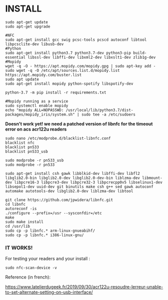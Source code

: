 
# INSTALL

```
sudo apt-get update
sudo apt-get upgrade

#NFC
sudo apt-get install gcc swig pcsc-tools pcscd autoconf libtool libpcsclite-dev libusb-dev 
#Python
sudo apt-get install python3.7 python3.7-dev python3-pip build-essential libssl-dev libffi-dev libxml2-dev libxslt1-dev zlib1g-dev
#Mopidy
wget -q -O - https://apt.mopidy.com/mopidy.gpg | sudo apt-key add -
sudo wget -q -O /etc/apt/sources.list.d/mopidy.list https://apt.mopidy.com/buster.list
sudo apt update
sudo apt-get install mopidy python-spotify libspotify-dev

python-3.7 -m pip install -r requirements.txt

#Mopidy running as a service 
sudo systemctl enable mopidy
echo "mopidy ALL=NOPASSWD: /usr/local/lib/python3.7/dist-packages/mopidy_iris/system.sh" | sudo tee -a /etc/sudoers
```

**Doesn't work yet! we need a patched version of libnfc for the timeout error on acs acr122u readers**

```
sudo nano /etc/modprobe.d/blacklist-libnfc.conf
blacklist nfc
blacklist pn533
blacklist pn533_usb

sudo modprobe -r pn533_usb
sudo modprobe -r pn533
```

```
sudo apt-get install csh gawk libblkid-dev libffi-dev libfl2 libglib2.0-bin libglib2.0-dev libglib2.0-dev-bin liblzma-dev libmount-dev libpcre16-3 libpcre3-dev libpcre32-3 libpcrecpp0v5 libselinux1-dev libsepol1-dev uuid-dev git binutils make csh g++ sed gawk autoconf automake autotools-dev libglib2.0-dev liblzma-dev libtool 

git clone https://github.com/jpwidera/libnfc.git
cd libnfc
autoreconf -is
./configure --prefix=/usr --sysconfdir=/etc
make
sudo make install
cd /usr/lib
sudo cp -p libnfc.* arm-linux-gnueabihf/
sudo cp -p libnfc.* i386-linux-gnu/
```

### **IT WORKS!**


For testing your readers and your install : 

``sudo nfc-scan-device -v``

Reference (in french): 

https://www.latelierdugeek.fr/2019/09/30/acr122u-resoudre-lerreur-unable-to-set-alternate-setting-on-usb-interface/
